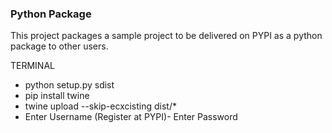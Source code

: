 ### Python Package

This project packages a sample project to be delivered on PYPI as a python package to other users.

TERMINAL
- python setup.py sdist
- pip install twine
- twine upload --skip-ecxcisting dist/*
- Enter Username (Register at PYPI)- Enter Password